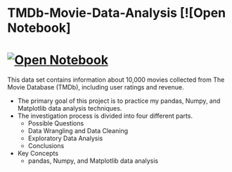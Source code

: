 # TMDb-Movie-Data-Analysis [![Open Notebook]
# [![Open Notebook](https://img.shields.io/badge/Jupyter-Open_Notebook-blue?logo=Jupyter)](https://dpghazi.github.io/projects/tmdb-movie-analysis.html)
This data set contains information about 10,000 movies collected from The Movie Database (TMDb), including user ratings and revenue.
- The primary goal of this project is to practice my pandas, Numpy, and Matplotlib data analysis techniques.
- The investigation process is divided into four different parts.
  - Possible Questions
  - Data Wrangling and Data Cleaning
  - Exploratory Data Analysis
  - Conclusions
- Key Concepts
  - pandas, Numpy, and Matplotlib data analysis 
